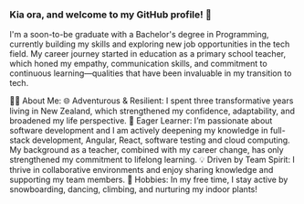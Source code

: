 ### Kia ora, and welcome to my GitHub profile! 👋

<!--
**LeijaSa/LeijaSa** is a ✨ _special_ ✨ repository because its `README.md` (this file) appears on your GitHub profile.

Here are some ideas to get you started:

- 🔭 I’m currently working on ...
- 🌱 I’m currently learning ...
- :school: I’m looking to collaborate on ...
- 🤔 I’m looking for help with ...
- 💬 Ask me about ...
- 📫 How to reach me: ...
- 😄 Pronouns: ...
- ⚡ Fun fact: ...
-->
I'm a soon-to-be graduate with a Bachelor's degree in Programming, currently building my skills and exploring new job opportunities in the tech field. My career journey started in education as a primary school teacher, which honed my empathy, communication skills, and commitment to continuous learning—qualities that have been invaluable in my transition to tech.

👩‍💻 About Me:
🌐 Adventurous & Resilient: I spent three transformative years living in New Zealand, which strengthened my confidence, adaptability, and broadened my life perspective.
🌱 Eager Learner: I’m passionate about software development and I am actively deepening my knowledge in full-stack development, Angular, React, software testing and cloud computing. My background as a teacher, combined with my career change, has only strengthened my commitment to lifelong learning.
💡 Driven by Team Spirit: I thrive in collaborative environments and enjoy sharing knowledge and supporting my team members. 
🔧 Hobbies: In my free time, I stay active by snowboarding, dancing, climbing, and nurturing my indoor plants!



